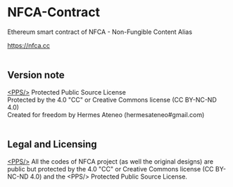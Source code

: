 # NFCA-Contract
Ethereum smart contract of NFCA - Non-Fungible Content Alias<br>

https://nfca.cc<br>
<br>


## Version note

<a href="https://github.com/HermesAteneo/Protected-Public-Source-License-PPSL">&lt;PPS/&gt;</a> Protected Public Source License<br />
Protected by the 4.0 "CC" or Creative Commons license (CC BY-NC-ND 4.0)<br />
Created for freedom by Hermes Ateneo (hermesateneo#gmail.com)<br /><br />


## Legal and Licensing

<a href="https://github.com/HermesAteneo/Protected-Public-Source-License-PPSL">&lt;PPS/&gt;</a> All the codes of NFCA project (as well the original designs) are public but protected by the  4.0 "CC" or Creative Commons license (CC BY-NC-ND 4.0) and the &lt;PPS/&gt; Protected Public Source License. <br /><br />


